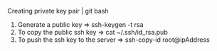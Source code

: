 Creating private key pair | git bash

1. Generate a public key
   => ssh-keygen -t rsa
2. To copy the public ssh key
   => cat ~/.ssh/id_rsa.pub
3. To push the ssh key to the server
   => ssh-copy-id root@ipAddress
